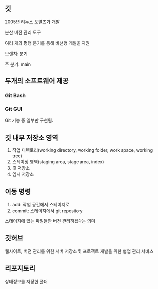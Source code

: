 ## 깃
2005년 리누스 토발즈가 개발

분산 버전 관리 도구

여러 개의 평행 분기를 통해 비선형 개발을 지원

브랜치: 분기

주 분기: main

## 두개의 소프트웨어 제공
### Git Bash
### Git GUI
Git 기능 중 일부만 구현됨.

## 깃 내부 저장소 영역
1. 작업 디렉토리(working directory, working folder, work space, working tree)
2. 스테이징 영역(staging area, stage area, index)
3. 깃 저장소
4. 임시 저장소

## 이동 명령
1. add: 작업 공간에서 스테이지로
2. commit: 스테이지에서 git repository

스테이지에 있는 파일들만 버전 관리하겠다는 의미

## 깃허브
웹사이트, 버전 관리를 위한 서버 저장소 및 프로젝트 개발을 위한 협업 관리 서비스

## 리포지토리
상태정보를 저장한 폴더
